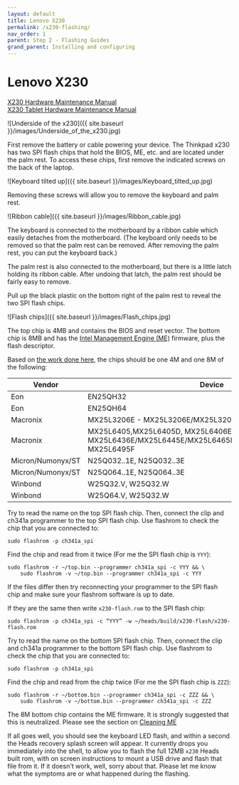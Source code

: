 ```yaml
---
layout: default
title: Lenovo X230
permalink: /x230-flashing/
nav_order: 1
parent: Step 2 - Flashing Guides
grand_parent: Installing and configuring
---
```


Lenovo X230
===

[X230 Hardware Maintenance Manual](https://web.archive.org/web/20201112030049/https://thinkpads.com/support/hmm/hmm_pdf/x230_x230i_hmm_en_0b48666_01.pdf)  
[X230 Tablet Hardware Maintenance Manual](https://web.archive.org/web/20130908100917/http://download.lenovo.com/pccbbs/mobiles_pdf/0b48730.pdf)

![Underside of the x230]({{ site.baseurl }}/images/Underside_of_the_x230.jpg)

First remove the battery or cable powering your device. The Thinkpad x230 has
 two SPI flash chips that hold the BIOS, ME, etc. and are located under the
 palm rest. To access these chips, first remove the indicated screws on the back
 of the laptop.

![Keyboard tilted up]({{ site.baseurl }}/images/Keyboard_tilted_up.jpg)

Removing these screws will allow you to remove the keyboard and palm rest.

![Ribbon cable]({{ site.baseurl }}/images/Ribbon_cable.jpg)

The keyboard is connected to the motherboard by a ribbon cable which easily
 detaches from the motherboard. (The keyboard only needs to be removed so that
 the palm rest can be removed. After removing the palm rest, you can put the
 keyboard back.)

The palm rest is also connected to the motherboard, but there is a little latch
 holding its ribbon cable. After undoing that latch, the palm rest should be
fairly easy to remove.

Pull up the black plastic on the bottom right of the palm rest to reveal the two
 SPI flash chips.

![Flash chips]({{ site.baseurl }}/images/Flash_chips.jpg)

The top chip is 4MB and contains the BIOS and reset vector. The bottom chip is
 8MB and has the [Intel Management Engine (ME)](https://www.flashrom.org/ME)
  firmware, plus the flash descriptor.

Based on [the work done here](https://github.com/osresearch/heads/issues/716),
 the chips should be one 4M and one 8M of the following:

|Vendor|Device| size|
|---|---|---|
|Eon | EN25QH32 | 4M|
|Eon| EN25QH64 | 8M|
|Macronix|MX25L3206E - MX25L3206E/MX25L3208E|4M|
|Macronix|MX25L6405,MX25L6405D, MX25L6406E/MX25L6408E, MX25L6436E/MX25L6445E/MX25L6465E/MX25L6473E/MX25L6473F, MX25L6495F|8M|
|Micron/Numonyx/ST|N25Q032..1E,  N25Q032..3E|4M|
|Micron/Numonyx/ST|N25Q064..1E,  N25Q064..3E|8M|
|Winbond | W25Q32.V, W25Q32.W | 4M|
|Winbond | W25Q64.V, W25Q32.W  | 8M|

Try to read the name on the top SPI flash chip. Then, connect the clip and
 ch341a programmer to the top SPI flash chip. Use flashrom to check the chip
  that you are connected to:

```shell
sudo flashrom -p ch341a_spi
```

Find the chip and read from it twice (For me the SPI flash chip is `YYY`):

```shell
sudo flashrom -r ~/top.bin --programmer ch341a_spi -c YYY && \
    sudo flashrom -v ~/top.bin --programmer ch341a_spi -c YYY
```

If the files differ then try reconnecting your programmer to the SPI flash chip
 and make sure your flashrom software is up to date.

If they are the same then write `x230-flash.rom` to the SPI flash chip:

```shell
sudo flashrom -p ch341a_spi -c “YYY” -w ~/heads/build/x230-flash/x230-flash.rom
```

Try to read the name on the bottom SPI flash chip. Then, connect the clip and
 ch341a programmer to the bottom SPI flash chip. Use flashrom to check the chip
  that you are connected to:

```shell
sudo flashrom -p ch341a_spi
```

Find the chip and read from the chip twice (For me the SPI flash chip is `ZZZ`):

```shell
sudo flashrom -r ~/bottom.bin --programmer ch341a_spi -c ZZZ && \
    sudo flashrom -v ~/bottom.bin --programmer ch341a_spi -c ZZZ
```

The 8M bottom chip contains the ME firmware.  It is strongly suggested that this
 is neutralized.  Please see the section on [Cleaning ME](/Clean-the-ME-firmware/)

If all goes well, you should see the keyboard LED flash, and within a second the
 Heads recovery splash screen will appear. It currently drops you immediately
 into the shell, to allow you to flash the full 12MB `x230` Heads built rom, with 
 on screen instructions to mount a USB drive and flash that file from it.
 If it doesn't work, well, sorry about that. Please let me know what the symptoms 
 are or what happened during the flashing.

